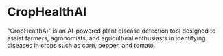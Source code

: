 # CropHealthAI
"CropHealthAI" is an AI-powered plant disease detection tool designed to assist farmers, agronomists, and agricultural enthusiasts in identifying diseases in crops such as corn, pepper, and tomato. 
